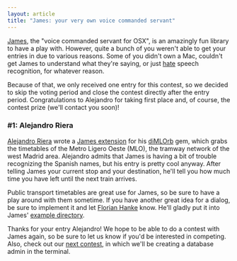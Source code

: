 ```yaml
---
layout: article
title: "James: your very own voice commanded servant"
---
```


[James](https://github.com/floere/james), the "voice commanded servant for OSX", is an amazingly fun library to have a play with. However, quite a bunch of you weren't able to get your entries in due to various reasons. Some of you didn't own a Mac, couldn't get James to understand what they're saying, or just [hate](http://twitter.com/#!/sjamesu/status/91978869699121152) speech recognition, for whatever reason.

Because of that, we only received one entry for this contest, so we decided to skip the voting period and close the contest directly after the entry period. Congratulations to Alejandro for taking first place and, of course, the contest prize (we'll contact you soon)!

### #1: Alejandro Riera

[Alejandro Riera](http://codebrawl.com/users/ariera) wrote a [James extension](http://codebrawl.com/contests/james-your-very-own-voice-commanded-servant#ariera) for his [diMLOrb](https://github.com/ariera/diMLOrb) gem, which grabs the timetables of the Metro Ligero Oeste (MLO), the tramway network of the west Madrid area. Alejandro admits that James is having a bit of trouble recognizing the Spanish names, but his entry is pretty cool anyway. After telling James your current stop and your destination, he'll tell you how much time you have left until the next train arrives.

Public transport timetables are great use for James, so be sure to have a play around with them sometime. If you have another great idea for a dialog, be sure to implement it and let [Florian Hanke](https://github.com/floere) know. He'll gladly put it into James' [example directory](https://github.com/floere/james/tree/master/examples).

Thanks for your entry Alejandro! We hope to be able to do a contest with James again, so be sure to let us know if you'd be interested in competing. Also, check out our [next contest](http://codebrawl.com/contests/terminal-admin), in which we'll be creating a database admin in the terminal.

